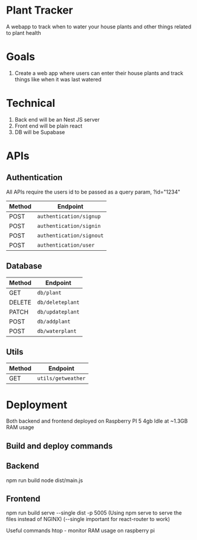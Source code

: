 # Plant Tracker

A webapp to track when to water your house plants and other things related to plant health

# Goals

1. Create a web app where users can enter their house plants and track things like when it was last watered

# Technical

1. Back end will be an Nest JS server
2. Front end will be plain react
3. DB will be Supabase

# APIs

## Authentication

All APIs require the users id to be passed as a query param, ?id="1234"

| **Method** | **Endpoint**             |
| ---------- | ------------------------ |
| POST       | `authentication/signup`  |
| POST       | `authentication/signin`  |
| POST       | `authentication/signout` |
| POST       | `authentication/user`    |

## Database

| **Method** | **Endpoint**     |
| ---------- | ---------------- |
| GET        | `db/plant`       |
| DELETE     | `db/deleteplant` |
| PATCH      | `db/updateplant` |
| POST       | `db/addplant`    |
| POST       | `db/waterplant`  |

## Utils

| **Method** | **Endpoint**       |
| ---------- | ------------------ |
| GET        | `utils/getweather` |

# Deployment

Both backend and frontend deployed on Raspberry PI 5 4gb
Idle at ~1.3GB RAM usage

## Build and deploy commands

## Backend

npm run build
node dist/main.js

## Frontend

npm run build
serve --single dist -p 5005
(Using npm serve to serve the files instead of NGINX)
(--single important for react-router to work)

Useful commands
htop - monitor RAM usage on raspberry pi
